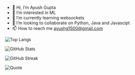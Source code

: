 - 👋 Hi, I’m Ayush Gupta
- 👀 I’m interested in ML
- 🌱 I’m currently learning websockets
- 💞️ I’m looking to collaborate on Python, Java and Javascipt
- 📫 How to reach me ayushg1500@gmail.com


![Top Langs](https://github-readme-stats.vercel.app/api/top-langs/?username=godfather1509&layout=compact&theme=gotham)

  
![GitHub Stats](https://github-readme-stats.vercel.app/api?username=godfather1509&theme=tokyonight&show_icons=true)


![GitHub Streak](https://github-readme-streak-stats.herokuapp.com/?user=godfather1509&theme=gotham)

![Quote](https://quotes-github-readme.vercel.app/api?type=horizontal&theme=radical)


<!---
godfather1509/godfather1509 is a ✨ special ✨ repository because its `README.md` (this file) appears on your GitHub profile.
You can click the Preview link to take a look at your changes.
--->
